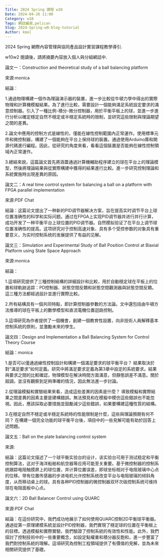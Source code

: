 ```yaml
---
Title: 2024 Spring 課程 w10
Date: 2024-04-26 11:00
Category: w10
Tags: 網誌編寫,pelican
Slug: 2024-Spring-w9-blog-tutorial
Author: kmol
---
```


2024 Spring 網際內容管理與協同產品設計實習課程教學導引.

<!-- PELICAN_END_SUMMARY -->
w10w2 閱讀後，請將摘要內容放入個人與分組網誌中.


論文一：Construction and theoretical study of a ball balancing platform

來源:monica

結論：

1.通過物理構建一個作為理論演示器的裝置，進一步比較從牛頓力學中得出的實際物理和計算機模擬結果。為了進行比較，需要設計一個能夠滿足系統設定要求的滿意控制器。引入了一種比例-積分-微分控制器，用於平衡平板上的球，並進一步進行分析以確定穩定自然不穩定或半穩定系統時的限制，並研究這些限制與理論期望之間的差異。

2.論文中應用的控制方式是線性的，僅能在線性控制範圍內正常運作。使用標準元件和微控制器，構建了一個能夠在平台上保持球的裝置。通過使用Arduino庫和開源代碼進行編程。因此，從研究的角度來看，看看這個裝置是否能夠在線性控制領域內正常運作。

3.總結來說，這篇論文首先將涵蓋通過計算機輔助程序建立的球在平台上的理論模型，然後將理論結果與從實際構建中獲得的結果進行比較。進一步研究控制理論和系統實施時出現差異的原因。



論文二：A real time control system for balancing a ball on a platform with FPGA parallel implementation

來源:PDF Chat

結論：这篇论文提出了一种新的PID调节器解决方案，旨在提高实时调节平台上球位置准确性的科学和实际问题。通过在FPGA上实现PID调节器并进行并行计算，成功开发了一种平衡平台上球位置的PID调节器。自然模拟验证了在平台上调节球位置准确性的提高。这项研究对于控制高速对象、具有多个受控参数的对象具有重要意义，为实时控制系统的发展提供了有益的见解。



論文三：Simulation and Experimental Study of Ball Position Control at Biaxial Platform using State Space Approach

來源:monica

結論：

1.這項研究提供了三種控制結構的詳細設計和比較，用於自動穩定球在平板上的位置和球軌跡追踪：PD控制器、狀態空間反饋和狀態空間觀測器與狀態空間反饋。這三種方法都經過設計並進行實際比較。

2.所有結構具有一個共同特點，即計算控制器參數的方法論。文中還包括由牛頓方法推導的球在平板上的數學模型和直流電機位置迴路控制。

3.這項研究為作者提供了一個機會，創建一個教育性設置，向非技術人員解釋基本控制系統的原則，並激勵未來的學生。



論文四：Design and Implementation a Ball Balancing System for Control Theory Course

結論：monica

1.是否可以僅通過線性控制設計和構建一個滿足要求的球平衡平台？
結果取決於對“滿足要求”如何定義。研究中將滿足要求定義為第3章中設定的系統要求。結果與要求之間的比較確認，物理模型在解決時間方面滿意，但靜態誤差不滿意。關於超調，並沒有觀察到足夠準確的情況，因此無法進一步討論。

2.從理論模擬和實驗結果來看，造成這些差異的因素是什麼？
導致模擬和實際結果之間差異的因素主要是建構錯誤。無法預見和在模擬中模仿這些錯誤也不能忽視。因此，應該採取必要措施並鼓勵減少這些錯誤，如果要構建這種性質的結構。

3.在穩定自然不穩定或半穩定系統時的性能限制是什麼，這些與理論預期有何不同？
在構建一個完全功能的球平衡平台後，項目中的一些見解可能有助於回答上述問題。



論文五：Ball on the plate balancing control system

來源:

結論：这篇论文描述了一个球平衡实验台的设计，该实验台可用于测试稳定和平衡控制算法，这对于海洋船舶和航空器等应用可能至关重要。基于微控制器的控制系统跟踪电阻触摸屏上的球位置，并计算位置误差，即球坐标相对于电阻玻璃中心点的位移。带有位置传感器的步进电机允许控制系统改变平台与电阻玻璃的倾斜角度，从而移动桌上的球。具有各种PID控制器的微控制器双环次级控制系统可维持球在电阻面板中心点。



論文六：2D Ball Balancer Control using QUARC

來源:PDF Chat

結論：在這份研究中，我們成功地展示了如何使用QUARC控制2D平衡球平衡器。通過從第一原理建模系統並設計PID控制器，我們實現了穩定球的位置在平衡板上的目標。透過模擬和實際實驗，我們驗證了控制系統的有效性和性能。此外，我們探討了控制技術中的一些重要概念，如設定點權重和積分器反飽和，進一步豐富了我們對控制系統的理解。這項研究為控制工程領域提供了有價值的見解，並為未來相關研究提供了基礎。